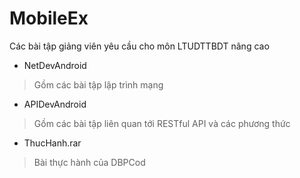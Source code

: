 # MobileEx
Các bài tập giảng viên yêu cầu cho môn LTUDTTBDT nâng cao 

- NetDevAndroid
>Gồm các bài tập lập trình mạng

- APIDevAndroid
>Gồm các bài tập liên quan tới RESTful API và các phương thức

- ThucHanh.rar
>Bài thực hành của DBPCod
